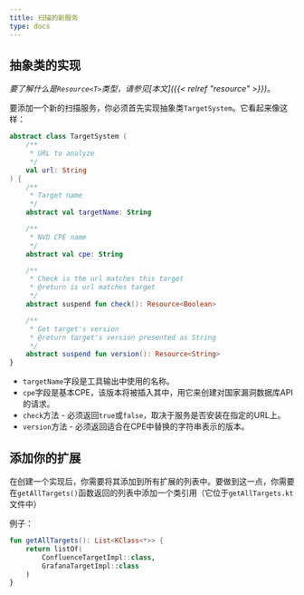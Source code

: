 ```yaml
---
title: 扫描的新服务
type: docs
---
```


## 抽象类的实现
*要了解什么是`Resource<T>`类型，请参见[本文]({{< relref "resource" >}})*。

要添加一个新的扫描服务，你必须首先实现抽象类`TargetSystem`。它看起来像这样：
```kotlin
abstract class TargetSystem (
    /**
     * URL to analyze
     */
    val url: String
) {
    /**
     * Target name
     */
    abstract val targetName: String

    /**
     * NVD CPE name
     */
    abstract val cpe: String

    /**
     * Check is the url matches this target
     * @return is url matches target
     */
    abstract suspend fun check(): Resource<Boolean>

    /**
     * Get target's version
     * @return target's version presented as String
     */
    abstract suspend fun version(): Resource<String>
}
```

- `targetName`字段是工具输出中使用的名称。
- `cpe`字段是基本CPE，该版本将被插入其中，用它来创建对国家漏洞数据库API的请求。
- `check`方法 - 必须返回`true`或`false`，取决于服务是否安装在指定的URL上。
- `version`方法 - 必须返回适合在CPE中替换的字符串表示的版本。


## 添加你的扩展
在创建一个实现后，你需要将其添加到所有扩展的列表中。要做到这一点，你需要在`getAllTargets()`函数返回的列表中添加一个类引用（它位于`getAllTargets.kt`文件中）

例子：
```kotlin
fun getAllTargets(): List<KClass<*>> {
    return listOf(
        ConfluenceTargetImpl::class,
        GrafanaTargetImpl::class
    )
}
```

